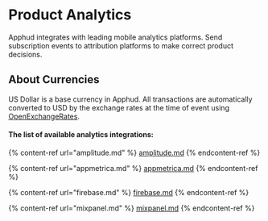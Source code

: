 # Product Analytics

Apphud integrates with leading mobile analytics platforms. Send subscription events to attribution platforms to make correct product decisions.

## About Currencies

US Dollar is a base currency in Apphud. All transactions are automatically converted to USD by the exchange rates at the time of event using [OpenExchangeRates](https://openexchangerates.org/).

#### The list of available analytics integrations:

{% content-ref url="amplitude.md" %}
[amplitude.md](amplitude.md)
{% endcontent-ref %}

{% content-ref url="appmetrica.md" %}
[appmetrica.md](appmetrica.md)
{% endcontent-ref %}

{% content-ref url="firebase.md" %}
[firebase.md](firebase.md)
{% endcontent-ref %}

{% content-ref url="mixpanel.md" %}
[mixpanel.md](mixpanel.md)
{% endcontent-ref %}

